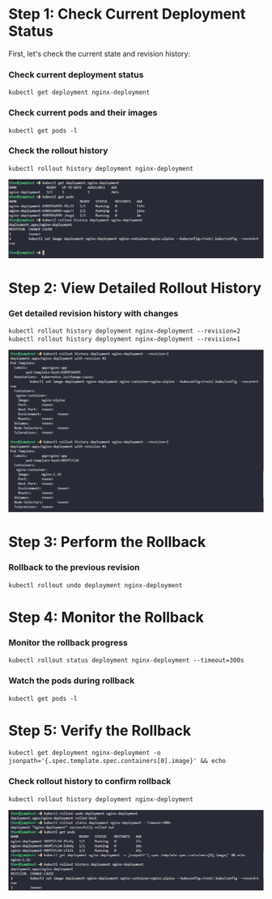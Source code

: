 # Step 1: Check Current Deployment Status

First, let's check the current state and revision history:

### Check current deployment status
```
kubectl get deployment nginx-deployment
```

### Check current pods and their images
```
kubectl get pods -l 
```

### Check the rollout history
```
kubectl rollout history deployment nginx-deployment
```

![alt text](image.png)

# Step 2: View Detailed Rollout History

### Get detailed revision history with changes
```
kubectl rollout history deployment nginx-deployment --revision=2
kubectl rollout history deployment nginx-deployment --revision=1
```

![alt text](image-1.png)

# Step 3: Perform the Rollback


### Rollback to the previous revision
```
kubectl rollout undo deployment nginx-deployment
```

# Step 4: Monitor the Rollback

### Monitor the rollback progress
```
kubectl rollout status deployment nginx-deployment --timeout=300s
```

### Watch the pods during rollback
```
kubectl get pods -l 
```

# Step 5: Verify the Rollback
```
kubectl get deployment nginx-deployment -o jsonpath='{.spec.template.spec.containers[0].image}' && echo
```

### Check rollout history to confirm rollback
```
kubectl rollout history deployment nginx-deployment
```

![alt text](image-2.png)
